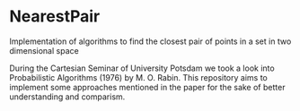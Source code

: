 # NearestPair
Implementation of algorithms to find the closest pair of points in a set in two dimensional space

During the Cartesian Seminar of University Potsdam we took a look into Probabilistic Algorithms (1976) by M. O. Rabin.
This repository aims to implement some approaches mentioned in the paper for the sake of better understanding and comparism.
